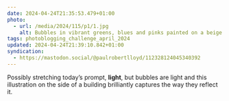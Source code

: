 ```yaml
---
date: 2024-04-24T21:35:53.479+01:00
photo:
  - url: /media/2024/115/p1/1.jpg
    alt: Bubbles in vibrant greens, blues and pinks painted on a beige wall.
tags: photoblogging_challenge_april_2024
updated: 2024-04-24T21:39:10.842+01:00
syndication:
  - https://mastodon.social/@paulrobertlloyd/112328124045340392
---
```


Possibly stretching today’s prompt, **light**, but bubbles are light and this illustration on the side of a building brilliantly captures the way they reflect it.
